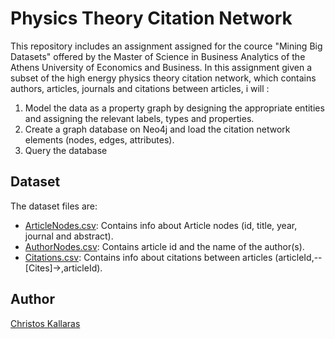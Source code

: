 # Physics Theory Citation Network

This repository includes an assignment assigned for the cource "Mining Big Datasets" offered by the Master of Science in Business Analytics of the Athens University of Economics and Business. In this assignment given a subset of the high energy physics theory citation network, which contains authors, articles, journals and citations between articles, i will : 

1. Model the data as a property graph by designing the appropriate entities and assigning the relevant labels, types and properties.
2. Create a graph database on Neo4j and load the citation network elements (nodes, edges, attributes).
3. Query the database

## Dataset

The dataset files are:
* [ArticleNodes.csv](https://github.com/chriskal96/physics-theory-citation-network/blob/main/ArticleNodes.csv): Contains info about Article nodes (id, title, year, journal and abstract).
* [AuthorNodes.csv](https://github.com/chriskal96/physics-theory-citation-network/blob/main/AuthorNodes.csv): Contains article id and the name of the author(s).
* [Citations.csv](https://github.com/chriskal96/physics-theory-citation-network/blob/main/Citations.csv): Contains info about citations between articles (articleId,--[Cites]->,articleId).

## Author

<a href="https://github.com/chriskal96">Christos Kallaras</a>
